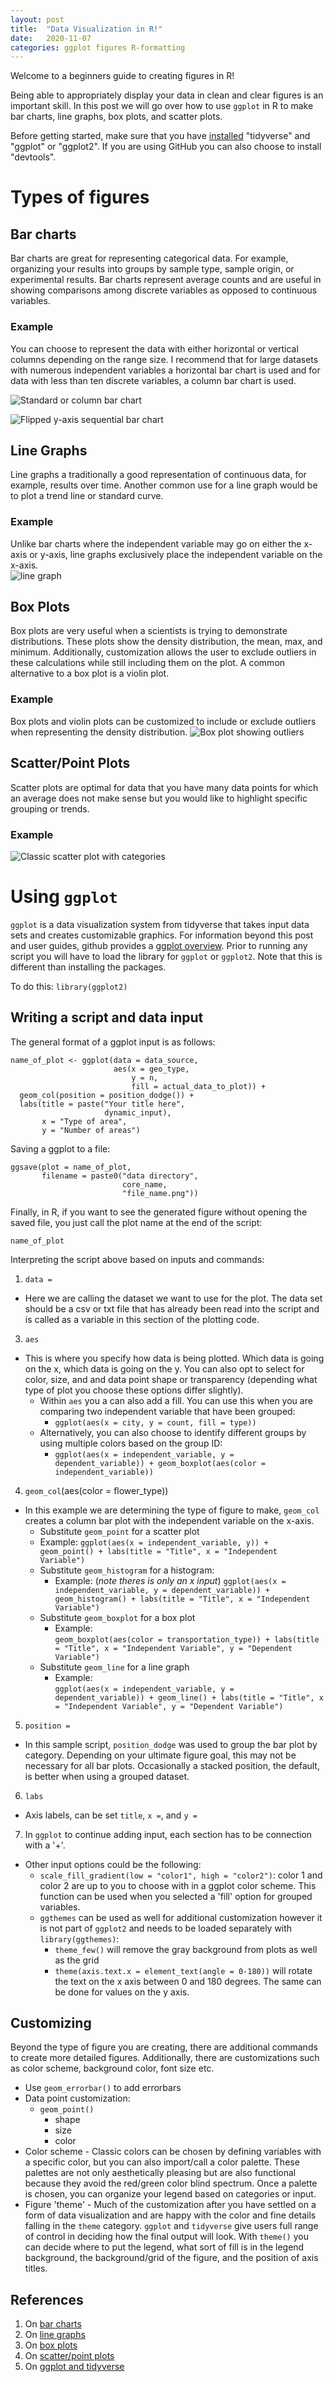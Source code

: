 ```yaml
---
layout: post
title:  "Data Visualization in R!"
date:   2020-11-07
categories: ggplot figures R-formatting
---
```


Welcome to a beginners guide to creating figures in R!

Being able to appropriately display your data in clean and clear figures is an important skill. In this post we will go over how to use `ggplot` in R to make bar charts, line graphs, box plots, and scatter plots.

Before getting started, make sure that you have [installed](https://ggplot2.tidyverse.org/index.html) "tidyverse" and "ggplot" or "ggplot2". If you are using GitHub you can also choose to install "devtools".

# Types of figures  
## Bar charts   
Bar charts are great for representing categorical data. For example, organizing your results into groups by sample type, sample origin, or experimental results. Bar charts represent average counts and are useful in showing comparisons among discrete variables as opposed to continuous variables.
### Example  
You can choose to represent the data with either horizontal or vertical columns depending on the range size. I recommend that for large datasets with numerous independent variables a horizontal bar chart is used and for data with less than ten discrete variables, a column bar chart is used.

![Standard or column bar chart](https://ggplot2.tidyverse.org/reference/geom_bar-2.png)

![Flipped y-axis sequential bar chart](https://ggplot2.tidyverse.org/reference/geom_bar-3.png)

## Line Graphs   
Line graphs a traditionally a good representation of continuous data, for example, results over time. Another common use for a line graph would be to plot a trend line or standard curve.  
### Example  
Unlike bar charts where the independent variable may go on either the x-axis or y-axis, line graphs exclusively place the independent variable on the x-axis.  
![line graph](https://ggplot2.tidyverse.org/reference/geom_path-1.png)

## Box Plots  
Box plots are very useful when a scientists is trying to demonstrate distributions. These plots show the density distribution, the mean, max, and minimum. Additionally, customization allows the user to exclude outliers in these calculations while still including them on the plot. A common alternative to a box plot is a violin plot.  
### Example
Box plots and violin plots can be customized to include or exclude outliers when representing the density distribution.
![Box plot showing outliers](https://ggplot2.tidyverse.org/reference/geom_boxplot-1.png)

## Scatter/Point Plots  
Scatter plots are optimal for data that you have many data points for which an average does not make sense but you would like to highlight specific grouping or trends.
### Example
![Classic scatter plot with categories](https://ggplot2.tidyverse.org/reference/geom_point-2.png)

# Using  `ggplot`  
`ggplot` is a data visualization system from tidyverse that takes input data sets and creates customizable graphics. For information beyond this post and user guides, github provides a [ggplot overview](https://ggplot2.tidyverse.org/index.html). Prior to running any script you will have to load the library for  `ggplot` or `ggplot2`.  Note that this is different than installing the packages.

To do this: ```library(ggplot2)```

## Writing a script and data input
The general format of a ggplot input is as follows:
```
name_of_plot <- ggplot(data = data_source,
                       aes(x = geo_type,
                           y = n,
                           fill = actual_data_to_plot)) +
  geom_col(position = position_dodge()) +
  labs(title = paste("Your title here",
                     dynamic_input),
       x = "Type of area",
       y = "Number of areas")
```

Saving a ggplot to a file:
```
ggsave(plot = name_of_plot,
       filename = paste0("data directory",
                         core_name,
                         "file_name.png"))
```

Finally, in R, if you want to see the generated figure without opening the saved file, you just call the plot name at the end of the script:
```
name_of_plot
```

Interpreting the script above based on inputs and commands:  
1. `data = `
  * Here we are calling the dataset we want to use for the plot. The data set should be a csv or txt file that has already been read into the script and is called as a variable in this section of the plotting code.
3. `aes`
  * This is where you specify how data is being plotted. Which data is going on the x, which data is going on the y. You can also opt to select for color, size, and and data point shape or transparency (depending what type of plot you choose these options differ slightly).
    * Within `aes` you a can also add a fill. You can use this when you are comparing two independent variable that have been grouped:
      * `ggplot(aes(x = city, y = count, fill = type))`
    * Alternatively, you can also choose to identify different groups by using multiple colors based on the group ID:
      * `ggplot(aes(x = independent_variable,
        y = dependent_variable)) +
        geom_boxplot(aes(color = independent_variable))`
4. `geom_col`(aes(color = flower_type))
  * In this example we are determining the type of figure to make, `geom_col` creates a column bar plot with the independent variable on the x-axis.
      * Substitute `geom_point` for a scatter plot
      * Example:
      `ggplot(aes(x = independent_variable, y)) +
      geom_point() +
      labs(title = "Title",
      x = "Independent Variable")`
      * Substitute `geom_histogram` for a histogram:
        * Example: (*note theres is only an x input*)
        `ggplot(aes(x = independent_variable,
        y = dependent_variable)) +
        geom_histogram() +
        labs(title = "Title",
        x = "Independent Variable")`
      * Substitute `geom_boxplot` for a box plot
        * Example:  
        `geom_boxplot(aes(color = transportation_type)) +
        labs(title = "Title",
        x = "Independent Variable",
        y = "Dependent Variable")`
      * Substitute `geom_line` for a line graph
        * Example:  
        `ggplot(aes(x = independent_variable,
        y = dependent_variable)) +
        geom_line() +
        labs(title = "Title",
        x = "Independent Variable",
        y = "Dependent Variable")`
5. `position =`
  * In this sample script, `position_dodge` was used to group the bar plot by category. Depending on your ultimate figure goal, this may not be necessary for all bar plots. Occasionally a stacked position, the default, is better when using a grouped dataset.
6. `labs`
  * Axis labels, can be set `title`, `x =`, and `y =`
7. In `ggplot` to continue adding input, each section has to be connection with a '+'.
  * Other input options could be the following:
    * `scale_fill_gradient(low = "color1", high = "color2")`: color 1 and color 2 are up to you to choose with in a ggplot color scheme. This function can be used when you selected a 'fill' option for grouped variables.
    * `ggthemes` can be used as well for additional customization however it is not part of `ggplot2` and needs to be loaded separately with `library(ggthemes)`:
      * `theme_few()` will remove the gray background from plots as well as the grid
      * `theme(axis.text.x = element_text(angle = 0-180))` will rotate the text on the x axis between 0 and 180 degrees. The same can be done for values on the y axis.

## Customizing
Beyond the type of figure you are creating, there are additional commands to create more detailed figures. Additionally, there are customizations such as color scheme, background color, font size etc.

* Use `geom_errorbar()` to add errorbars
* Data point customization:
  * `geom_point()`  
    * shape
    * size
    * color
* Color scheme - Classic colors can be chosen by defining variables with a specific color, but you can also import/call a color palette. These palettes are not only aesthetically pleasing but are also functional because they avoid the red/green color blind spectrum. Once a palette is chosen, you can organize your legend based on categories or input.
* Figure 'theme' - Much of the customization after you have settled on a form of data visualization and are happy with the color and fine details falling in the `theme` category. `ggplot` and `tidyverse` give users full range of control in deciding how the final output will look. With  `theme()` you can decide where to put the legend, what sort of fill is in the legend background, the background/grid of the figure, and the position of axis titles.

## References
1. On [bar charts](https://ggplot2.tidyverse.org/reference/geom_bar.html)
2. On [line graphs](https://ggplot2.tidyverse.org/reference/geom_path.html?q=geom%20_%20line)
3. On [box plots](https://ggplot2.tidyverse.org/reference/geom_boxplot.html)
4. On [scatter/point plots](https://ggplot2.tidyverse.org/reference/geom_point.html)
5. On [ggplot and tidyverse](https://ggplot2.tidyverse.org/index.html)
